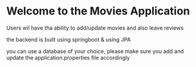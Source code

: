 # Welcome to the Movies Application

Users wil have tha ability to add/update movies and also 
leave reviews

the backend is built using springboot & using JPA

you can use a database of your choice, please make sure you add and update the application.properties file
accordingly

